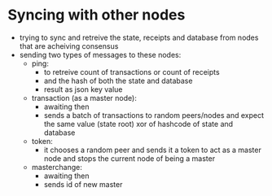 # Syncing with other nodes

- trying to sync and retreive the state, receipts and database from nodes that are acheiving consensus
- sending  two types of messages to these nodes:
    - ping: 
        - to retreive count of transactions or count of receipts
        - and the hash of both the state and database
        - result as json key value
    - transaction (as a master node):
        - awaiting then
        - sends a batch of transactions to random peers/nodes and expect the same value (state root) xor of hashcode of state and database
    - token:
        - it chooses a random peer and sends it a token to act as a master node and stops the current node of being a master
    - masterchange:
        - awaiting then
        - sends id of new master